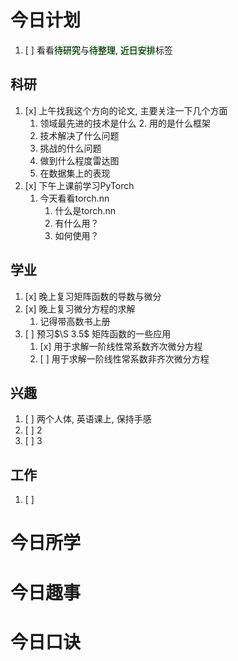 # 今日计划

1. [ ] 看看<mark style="background: #BBFABBA6;">待研究</mark>与<mark style="background: #BBFABBA6;">待整理</mark>,  <mark style="background: #BBFABBA6;">近日安排</mark>标签

## 科研

1. [x] 上午找我这个方向的论文, 主要关注一下几个方面
	1. 领域最先进的技术是什么 
		2. 用的是什么框架
	2. 技术解决了什么问题
	3. 挑战的什么问题
	4. 做到什么程度雷达图
	5. 在数据集上的表现
2. [x] 下午上课前学习PyTorch
	1. 今天看看torch.nn
		1. 什么是torch.nn
		2. 有什么用？
		3. 如何使用？

## 学业

1. [x] 晚上复习矩阵函数的导数与微分
2. [x] 晚上复习微分方程的求解
	1. 记得带高数书上册
3. [ ] 预习$\S 3.5$ 矩阵函数的一些应用
	1. [x] 用于求解一阶线性常系数齐次微分方程
	2. [ ] 用于求解一阶线性常系数非齐次微分方程 

## 兴趣

1. [ ] 两个人体, 英语课上, 保持手感
2. [ ] 2
3. [ ] 3 


## 工作

1. [ ] 

# 今日所学



# 今日趣事



# 今日口诀



